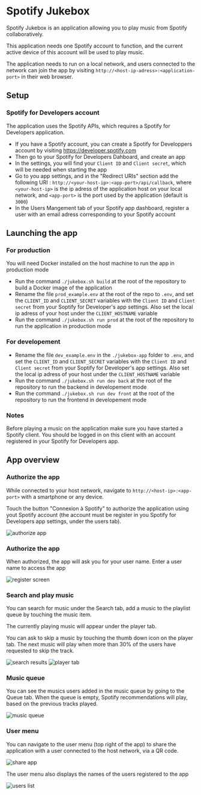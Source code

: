 # Spotify Jukebox
Spotify Jukebox is an application allowing you to play music from Spotify collaboratively.

This application needs one Spotify account to function, and the current active device of this account will be used to play music.

The application needs to run on a local network, and users connected to the network can join the app by visiting `http://<host-ip-adress>:<application-port>` in their web browser.

## Setup
### Spotify for Developers account
The application uses the Spotify APIs, which requires a Spotify for Developers application.
* If you have a Spotify account, you can create a Spotify for Developpers account by visiting https://developer.spotify.com
* Then go to your Spotify for Developers Dahboard, and create an app
* In the settings, you will find your `Client ID` and `Client secret`, which will be needed when starting the app
* Go to you app settings, and in the "Redirect URIs" section add the following URI : `http://<your-host-ip>:<app-port>/api/callback`, where `<your-host-ip>` is the ip adress of the application host on your local network, and `<app-port>` is the port used by the application (default is `3000`)
* In the Users Mangement tab of your Spotify app dashboard, register a user with an email adress corresponding to your Spotify account

## Launching the app
### For production
You will need Docker installed on the host machine to run the app in production mode
* Run the command `./jukebox.sh build` at the root of the repository to build a Docker image of the application
* Rename the file `prod_example.env` at the root of the repo to `.env`, and set the `CLIENT_ID` and `CLIENT_SECRET` variables with the `Client ID` and `Client secret` from your Soptify for Developer's app settings. Also set the local ip adress of your host under the `CLIENT_HOSTNAME` variable
* Run the command `./jukebox.sh run prod` at the root of the repository to run the application in production mode

### For developement
* Rename the file `dev_example.env` in the `./jukebox-app` folder to `.env`, and set the `CLIENT_ID` and `CLIENT_SECRET` variables with the `Client ID` and `Client secret` from your Soptify for Developer's app settings. Also set the local ip adress of your host under the `CLIENT_HOSTNAME` variable
* Run the command `./jukebox.sh run dev back` at the root of the repository to run the backend in developement mode
* Run the command `./jukebox.sh run dev front` at the root of the repository to run the frontend in developement mode

### Notes
Before playing a music on the application make sure you have started a Spotify client.
You should be logged in on this client with an account registered in your Spotify for Developers app.

## App overview
### Authorize the app
While connected to your host network, navigate to `http://<host-ip>:<app-port>` with a smartphone or any device. 

Touch the button "Connexion à Spotify" to authorize the application using yout Spotify account (the account must be register in you Spotify for Developers app settings, under the users tab).

![authorize app](./docs/img/authorize-screen.jpeg)

### Authorize the app
When authorized, the app will ask you for your user name. Enter a user name to access the app

![register screen](./docs/img/register-screen.jpeg)

### Search and play music
You can search for music under the Search tab, add a music to the playlist queue by touching the music item. 

The currently playing music will appear under the player tab. 

You can ask to skip a music by touching the thumb down icon on the player tab. The next music will play when more than 30% of the users have requested to skip the track.

![search results](./docs/img/search-results.jpeg)
![player tab](./docs/img/player-tab.jpeg)

### Music queue
You can see the musics users added in the music queue by going to the Queue tab. When the queue is empty, Spotify recommendations will play, based on the previous tracks played.

![music queue](./docs/img/queue.jpeg)

### User menu

You can navigate to the user menu (top right of the app) to share the application with a user connected to the host network, via a QR code.

![share app](./docs/img/share-app.jpeg)

The user menu also displays the names of the users registered to the app


![users list](./docs/img/users-list.jpeg)
